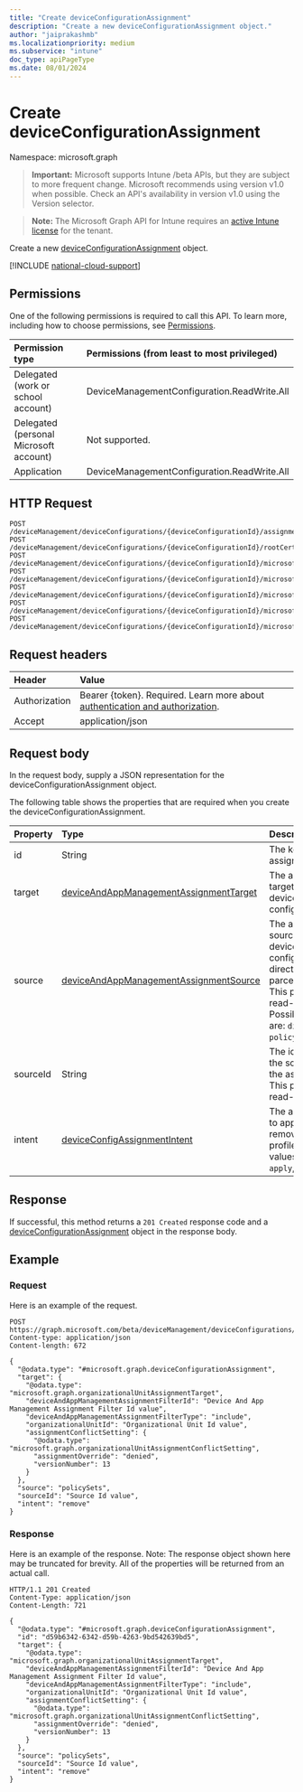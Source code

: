 ```yaml
---
title: "Create deviceConfigurationAssignment"
description: "Create a new deviceConfigurationAssignment object."
author: "jaiprakashmb"
ms.localizationpriority: medium
ms.subservice: "intune"
doc_type: apiPageType
ms.date: 08/01/2024
---
```


# Create deviceConfigurationAssignment

Namespace: microsoft.graph

> **Important:** Microsoft supports Intune /beta APIs, but they are subject to more frequent change. Microsoft recommends using version v1.0 when possible. Check an API's availability in version v1.0 using the Version selector.

> **Note:** The Microsoft Graph API for Intune requires an [active Intune license](https://go.microsoft.com/fwlink/?linkid=839381) for the tenant.

Create a new [deviceConfigurationAssignment](../resources/intune-deviceconfig-deviceconfigurationassignment.md) object.

[!INCLUDE [national-cloud-support](../../includes/all-clouds.md)]

## Permissions
One of the following permissions is required to call this API. To learn more, including how to choose permissions, see [Permissions](/graph/permissions-reference).

|Permission type|Permissions (from least to most privileged)|
|:---|:---|
|Delegated (work or school account)|DeviceManagementConfiguration.ReadWrite.All|
|Delegated (personal Microsoft account)|Not supported.|
|Application|DeviceManagementConfiguration.ReadWrite.All|

## HTTP Request
<!-- {
  "blockType": "ignored"
}
-->
``` http
POST /deviceManagement/deviceConfigurations/{deviceConfigurationId}/assignments
POST /deviceManagement/deviceConfigurations/{deviceConfigurationId}/rootCertificate/assignments
POST /deviceManagement/deviceConfigurations/{deviceConfigurationId}/microsoft.graph.iosScepCertificateProfile/rootCertificate/assignments
POST /deviceManagement/deviceConfigurations/{deviceConfigurationId}/microsoft.graph.macOSScepCertificateProfile/rootCertificate/assignments
POST /deviceManagement/deviceConfigurations/{deviceConfigurationId}/microsoft.graph.windowsPhone81SCEPCertificateProfile/rootCertificate/assignments
POST /deviceManagement/deviceConfigurations/{deviceConfigurationId}/microsoft.graph.windowsWifiEnterpriseEAPConfiguration/identityCertificateForClientAuthentication/assignments
POST /deviceManagement/deviceConfigurations/{deviceConfigurationId}/microsoft.graph.windowsWifiEnterpriseEAPConfiguration/rootCertificatesForServerValidation/{windows81TrustedRootCertificateId}/assignments
```

## Request headers
|Header|Value|
|:---|:---|
|Authorization|Bearer {token}. Required. Learn more about [authentication and authorization](/graph/auth/auth-concepts).|
|Accept|application/json|

## Request body
In the request body, supply a JSON representation for the deviceConfigurationAssignment object.

The following table shows the properties that are required when you create the deviceConfigurationAssignment.

|Property|Type|Description|
|:---|:---|:---|
|id|String|The key of the assignment.|
|target|[deviceAndAppManagementAssignmentTarget](../resources/intune-shared-deviceandappmanagementassignmenttarget.md)|The assignment target for the device configuration.|
|source|[deviceAndAppManagementAssignmentSource](../resources/intune-shared-deviceandappmanagementassignmentsource.md)|The assignment source for the device configuration, direct or parcel/policySet. This property is read-only. Possible values are: `direct`, `policySets`.|
|sourceId|String|The identifier of the source of the assignment. This property is read-only.|
|intent|[deviceConfigAssignmentIntent](../resources/intune-deviceconfig-deviceconfigassignmentintent.md)|The admin intent to apply or remove the profile. Possible values are: `apply`, `remove`.|



## Response
If successful, this method returns a `201 Created` response code and a [deviceConfigurationAssignment](../resources/intune-deviceconfig-deviceconfigurationassignment.md) object in the response body.

## Example

### Request
Here is an example of the request.
``` http
POST https://graph.microsoft.com/beta/deviceManagement/deviceConfigurations/{deviceConfigurationId}/assignments
Content-type: application/json
Content-length: 672

{
  "@odata.type": "#microsoft.graph.deviceConfigurationAssignment",
  "target": {
    "@odata.type": "microsoft.graph.organizationalUnitAssignmentTarget",
    "deviceAndAppManagementAssignmentFilterId": "Device And App Management Assignment Filter Id value",
    "deviceAndAppManagementAssignmentFilterType": "include",
    "organizationalUnitId": "Organizational Unit Id value",
    "assignmentConflictSetting": {
      "@odata.type": "microsoft.graph.organizationalUnitAssignmentConflictSetting",
      "assignmentOverride": "denied",
      "versionNumber": 13
    }
  },
  "source": "policySets",
  "sourceId": "Source Id value",
  "intent": "remove"
}
```

### Response
Here is an example of the response. Note: The response object shown here may be truncated for brevity. All of the properties will be returned from an actual call.
``` http
HTTP/1.1 201 Created
Content-Type: application/json
Content-Length: 721

{
  "@odata.type": "#microsoft.graph.deviceConfigurationAssignment",
  "id": "d59b6342-6342-d59b-4263-9bd542639bd5",
  "target": {
    "@odata.type": "microsoft.graph.organizationalUnitAssignmentTarget",
    "deviceAndAppManagementAssignmentFilterId": "Device And App Management Assignment Filter Id value",
    "deviceAndAppManagementAssignmentFilterType": "include",
    "organizationalUnitId": "Organizational Unit Id value",
    "assignmentConflictSetting": {
      "@odata.type": "microsoft.graph.organizationalUnitAssignmentConflictSetting",
      "assignmentOverride": "denied",
      "versionNumber": 13
    }
  },
  "source": "policySets",
  "sourceId": "Source Id value",
  "intent": "remove"
}
```

